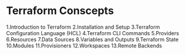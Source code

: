 # Terraform Conscepts
1.Introduction to Terraform
2.Installation and Setup
3.Terraform Configuration Language (HCL)
4.Terraform CLI Commands
5.Providers
6.Resources
7.Data Sources
8.Variables and Outputs
9.Terraform State
10.Modules
11.Provisioners
12.Workspaces
13.Remote Backends
